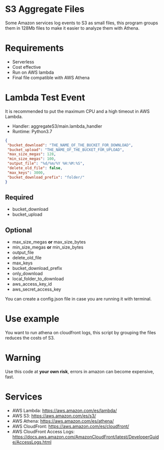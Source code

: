 # S3 Aggregate Files
Some Amazon services log events to S3 as small files, this program groups them in 128Mb files to make it easier to analyze them with Athena.


# Requirements
 * Serverless
 * Cost effective
 * Run on AWS lambda
 * Final file compatible with AWS Athena
 
 # Lambda Test Event
 It is recommended to put the maximum CPU and a high timeout in  AWS Lambda.
 * Handler: aggregateS3/main.lambda_handler
 * Runtime: Python3.7
 ```json
 {
  "bucket_download": "THE_NAME_OF_THE_BUCKET_FOR_DOWNLOAD",
  "bucket_upload": "THE_NAME_OF_THE_BUCKET_FOR_UPLOAD",
  "max_size_megas": 128,
  "min_size_megas": 100,
  "output_file": "%d/%m/%Y %H:%M:%S",
  "delete_old_file": false,
  "max_keys": 3000,
  "bucket_download_prefix": "folder/"
}
```

## Required
 * bucket_download
 * bucket_upload
 
## Optional
 * max_size_megas **or** max_size_bytes
 * min_size_megas **or** min_size_bytes
 * output_file
 * delete_old_file
 * max_keys
 * bucket_download_prefix
 * only_download
 * local_folder_to_download
 * aws_access_key_id
 * aws_secret_access_key
 
 You can create a config.json file in case you are running it with terminal.
 
 # Use example
 You want to run athena on cloudfront logs, this script by grouping the files reduces the costs of S3.

 # Warning
 Use this code at **your own risk**, errors in amazon can become expensive, fast.
 
 # Services
 * AWS Lambda: https://aws.amazon.com/es/lambda/
 * AWS S3: https://aws.amazon.com/es/s3/
 * AWS Athena: https://aws.amazon.com/es/athena/
 * AWS CloudFront: https://aws.amazon.com/es/cloudfront/
 * AWS CloudFront Access Logs: https://docs.aws.amazon.com/AmazonCloudFront/latest/DeveloperGuide/AccessLogs.html
